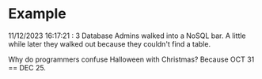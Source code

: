 # Example

<!-- replace-with-date starts -->
11/12/2023 16:17:21 : 3 Database Admins walked into a NoSQL bar. A little while later they walked out because they couldn't find a table.
<!-- replace-with-date ends -->

<!-- replace-with-joke starts -->
Why do programmers confuse Halloween with Christmas? Because OCT 31 == DEC 25.
<!-- replace-with-joke ends -->